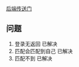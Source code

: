 [后端传送门](https://github.com/Tiaoyu/TServerGo)




## 问题
1. 登录无返回                  已解决
2. 匹配会匹配到自己       已解决
3. 匹配不到                     已解决
